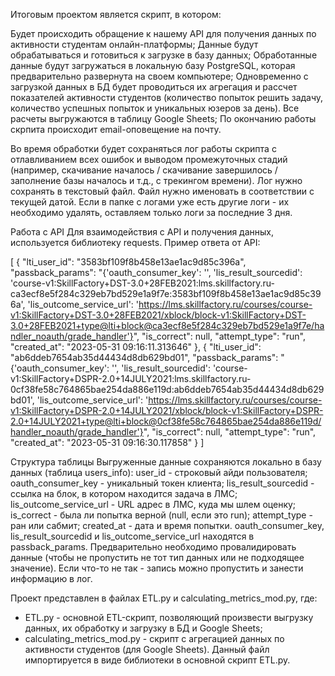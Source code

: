 Итоговым проектом является скрипт, в котором:

Будет происходить обращение к нашему API для получения данных по активности студентам онлайн-платформы;
Данные будут обрабатываться и готовиться к загрузке в базу данных;
Обработанные данные будут загружаться в локальную базу PostgreSQL, которая предварительно развернута на своем компьютере;
Одновременно с загрузкой данных в БД будет проводиться их агрегация и рассчет показателей активности студентов (количество попыток решить задачу, количество успешных попыток и уникальных юзеров за день). Все расчеты выгружаются в таблицу Google Sheets;
По окончанию работы скрпита происходит email-оповещение на почту.


Во время обработки будет сохраняться лог работы скрипта с отлавливанием всех ошибок и выводом промежуточных стадий (например, скачивание началось / скачивание завершилось / заполнение базы началось и т.д., с трекингом времени). Лог нужно сохранять в текстовый файл. Файл нужно именовать в соответствии с текущей датой. Если в папке с логами уже есть другие логи - их необходимо удалять, оставляем только логи за последние 3 дня.

Работа с API
Для взаимодействия с API и получения данных, используется библиотеку requests.
Пример ответа от API:

[
    {
        "lti_user_id": "3583bf109f8b458e13ae1ac9d85c396a",
        "passback_params": "{'oauth_consumer_key': '', 'lis_result_sourcedid': 'course-v1:SkillFactory+DST-3.0+28FEB2021:lms.skillfactory.ru-ca3ecf8e5f284c329eb7bd529e1a9f7e:3583bf109f8b458e13ae1ac9d85c396a', 'lis_outcome_service_url': 'https://lms.skillfactory.ru/courses/course-v1:SkillFactory+DST-3.0+28FEB2021/xblock/block-v1:SkillFactory+DST-3.0+28FEB2021+type@lti+block@ca3ecf8e5f284c329eb7bd529e1a9f7e/handler_noauth/grade_handler'}",
        "is_correct": null,
        "attempt_type": "run",
        "created_at": "2023-05-31 09:16:11.313646"
    },
    {
        "lti_user_id": "ab6ddeb7654ab35d44434d8db629bd01",
        "passback_params": "{'oauth_consumer_key': '', 'lis_result_sourcedid': 'course-v1:SkillFactory+DSPR-2.0+14JULY2021:lms.skillfactory.ru-0cf38fe58c764865bae254da886e119d:ab6ddeb7654ab35d44434d8db629bd01', 'lis_outcome_service_url': 'https://lms.skillfactory.ru/courses/course-v1:SkillFactory+DSPR-2.0+14JULY2021/xblock/block-v1:SkillFactory+DSPR-2.0+14JULY2021+type@lti+block@0cf38fe58c764865bae254da886e119d/handler_noauth/grade_handler'}",
        "is_correct": null,
        "attempt_type": "run",
        "created_at": "2023-05-31 09:16:30.117858"
    }
]

Структура таблицы
Выгруженные данные сохраняются локально в базу данных (таблица users_info):
user_id - строковый айди пользователя;
oauth_consumer_key - уникальный токен клиента;
lis_result_sourcedid - ссылка на блок, в котором находится задача в ЛМС;
lis_outcome_service_url - URL адрес в ЛМС, куда мы шлем оценку;
is_correct - была ли попытка верной (null, если это run);
attempt_type - ран или сабмит;
created_at - дата и время попытки.
oauth_consumer_key, lis_result_sourcedid и lis_outcome_service_url находятся в passback_params. Предварительно необходимо провалидировать данные (чтобы не пропустить не тот тип данных или не подходящее значение). Если что-то не так - запись можно пропустить и занести информацию в лог.

Проект представлен в файлах ETL.py и calculating_metrics_mod.py, где:
- ETL.py - основной ETL-скрипт, позволяющий произвести выгрузку данных, их обработку и загрузку в БД и Google Sheets;
-  calculating_metrics_mod.py - скрипт с агрегацией данных по активности студентов (для Google Sheets). Данный файл импортируется в виде библиотеки в основной скрипт ETL.py.

